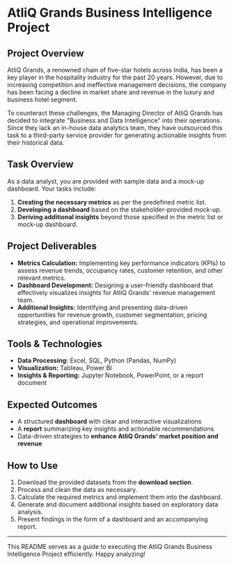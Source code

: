 # AtliQ Grands Business Intelligence Project

## Project Overview
AtliQ Grands, a renowned chain of five-star hotels across India, has been a key player in the hospitality industry for the past 20 years. However, due to increasing competition and ineffective management decisions, the company has been facing a decline in market share and revenue in the luxury and business hotel segment.

To counteract these challenges, the Managing Director of AtliQ Grands has decided to integrate "Business and Data Intelligence" into their operations. Since they lack an in-house data analytics team, they have outsourced this task to a third-party service provider for generating actionable insights from their historical data.

## Task Overview
As a data analyst, you are provided with sample data and a mock-up dashboard. Your tasks include:
1. **Creating the necessary metrics** as per the predefined metric list.
2. **Developing a dashboard** based on the stakeholder-provided mock-up.
3. **Deriving additional insights** beyond those specified in the metric list or mock-up dashboard.

## Project Deliverables
- **Metrics Calculation:** Implementing key performance indicators (KPIs) to assess revenue trends, occupancy rates, customer retention, and other relevant metrics.
- **Dashboard Development:** Designing a user-friendly dashboard that effectively visualizes insights for AtliQ Grands' revenue management team.
- **Additional Insights:** Identifying and presenting data-driven opportunities for revenue growth, customer segmentation, pricing strategies, and operational improvements.

## Tools & Technologies
- **Data Processing:** Excel, SQL, Python (Pandas, NumPy)
- **Visualization:** Tableau, Power BI
- **Insights & Reporting:** Jupyter Notebook, PowerPoint, or a report document

## Expected Outcomes
- A structured **dashboard** with clear and interactive visualizations
- A **report** summarizing key insights and actionable recommendations
- Data-driven strategies to **enhance AtliQ Grands' market position and revenue**

## How to Use
1. Download the provided datasets from the **download section**.
2. Process and clean the data as necessary.
3. Calculate the required metrics and implement them into the dashboard.
4. Generate and document additional insights based on exploratory data analysis.
5. Present findings in the form of a dashboard and an accompanying report.


---

This README serves as a guide to executing the AtliQ Grands Business Intelligence Project efficiently. Happy analyzing!

